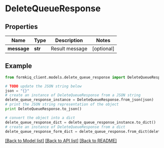 # DeleteQueueResponse


## Properties

Name | Type | Description | Notes
------------ | ------------- | ------------- | -------------
**message** | **str** | Result message | [optional] 

## Example

```python
from formkiq_client.models.delete_queue_response import DeleteQueueResponse

# TODO update the JSON string below
json = "{}"
# create an instance of DeleteQueueResponse from a JSON string
delete_queue_response_instance = DeleteQueueResponse.from_json(json)
# print the JSON string representation of the object
print DeleteQueueResponse.to_json()

# convert the object into a dict
delete_queue_response_dict = delete_queue_response_instance.to_dict()
# create an instance of DeleteQueueResponse from a dict
delete_queue_response_form_dict = delete_queue_response.from_dict(delete_queue_response_dict)
```
[[Back to Model list]](../README.md#documentation-for-models) [[Back to API list]](../README.md#documentation-for-api-endpoints) [[Back to README]](../README.md)



